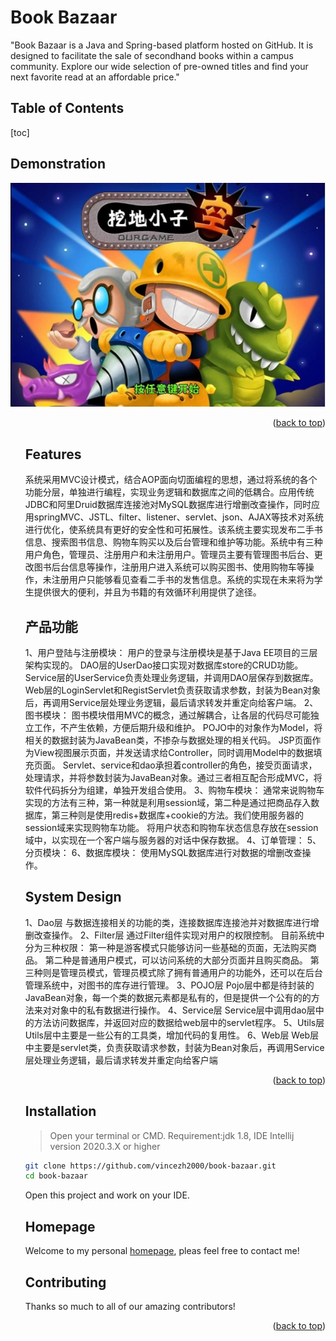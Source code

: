 <div id="top"></div>

# Book Bazaar
"Book Bazaar is a Java and Spring-based platform hosted on GitHub. It is designed to facilitate the sale of secondhand books within a campus community. Explore our wide selection of pre-owned titles and find your next favorite read at an affordable price."

## Table of Contents
[toc]


## Demonstration


<div align="center">
   <a href="https://www.youtube.com/watch?v=6LnoqbcFH84">
   <img src="https://github.com/vincezh2000/Navvy-Man/blob/main/Navvy_logo.jpg" width="600" />
   </a>
</div>


<p align="right">(<a href="#top">back to top</a>)</p>


<ul> 


## Features

系统采用MVC设计模式，结合AOP面向切面编程的思想，通过将系统的各个功能分层，单独进行编程，实现业务逻辑和数据库之间的低耦合。应用传统JDBC和阿里Druid数据库连接池对MySQL数据库进行增删改查操作，同时应用springMVC、JSTL、filter、listener、servlet、json、AJAX等技术对系统进行优化，使系统具有更好的安全性和可拓展性。该系统主要实现发布二手书信息、搜索图书信息、购物车购买以及后台管理和维护等功能。系统中有三种用户角色，管理员、注册用户和未注册用户。管理员主要有管理图书后台、更改图书后台信息等操作，注册用户进入系统可以购买图书、使用购物车等操作，未注册用户只能够看见查看二手书的发售信息。系统的实现在未来将为学生提供很大的便利，并且为书籍的有效循环利用提供了途径。

## 产品功能
1、用户登陆与注册模块：
用户的登录与注册模块是基于Java EE项目的三层架构实现的。
DAO层的UserDao接口实现对数据库store的CRUD功能。
Service层的UserService负责处理业务逻辑，并调用DAO层保存到数据库。
Web层的LoginServlet和RegistServlet负责获取请求参数，封装为Bean对象后，再调用Service层处理业务逻辑，最后请求转发并重定向给客户端。
2、图书模块：
图书模块借用MVC的概念，通过解耦合，让各层的代码尽可能独立工作，不产生依赖，方便后期升级和维护。
POJO中的对象作为Model，将相关的数据封装为JavaBean类，不掺杂与数据处理的相关代码。
JSP页面作为View视图展示页面，并发送请求给Controller，同时调用Model中的数据填充页面。
Servlet、service和dao承担着controller的角色，接受页面请求，处理请求，并将参数封装为JavaBean对象。通过三者相互配合形成MVC，将软件代码拆分为组建，单独开发组合使用。
3、购物车模块：
通常来说购物车实现的方法有三种，第一种就是利用session域，第二种是通过把商品存入数据库，第三种则是使用redis+数据库+cookie的方法。我们使用服务器的session域来实现购物车功能。
将用户状态和购物车状态信息存放在session域中，以实现在一个客户端与服务器的对话中保存数据。
4、订单管理：
5、分页模块：
6、数据库模块：
使用MySQL数据库进行对数据的增删改查操作。

## System Design
1、Dao层
与数据连接相关的功能的类，连接数据库连接池并对数据库进行增删改查操作。
2、Filter层
通过Filter组件实现对用户的权限控制。
目前系统中分为三种权限：
第一种是游客模式只能够访问一些基础的页面，无法购买商品。
第二种是普通用户模式，可以访问系统的大部分页面并且购买商品。
第三种则是管理员模式，管理员模式除了拥有普通用户的功能外，还可以在后台管理系统中，对图书的库存进行管理。
3、POJO层
Pojo层中都是待封装的JavaBean对象，每一个类的数据元素都是私有的，但是提供一个公有的的方法来对对象中的私有数据进行操作。
4、Service层
	Service层中调用dao层中的方法访问数据库，并返回对应的数据给web层中的servlet程序。
5、Utils层
	Utils层中主要是一些公有的工具类，增加代码的复用性。
6、Web层
	Web层中主要是servlet类，负责获取请求参数，封装为Bean对象后，再调用Service层处理业务逻辑，最后请求转发并重定向给客户端



<p align="right">(<a href="#top">back to top</a>)</p>


## Installation

> Open your terminal or CMD.
> Requirement:jdk 1.8, IDE Intellij version 2020.3.X or higher
```bash
git clone https://github.com/vincezh2000/book-bazaar.git
cd book-bazaar
```
Open this project and work on your IDE.

## Homepage

Welcome to my personal [homepage](https://vincezh2000.github.io/vincezh/), pleas feel free to contact me!

## Contributing


Thanks so much to all of our amazing contributors!


<p align="right">(<a href="#top">back to top</a>)</p>
